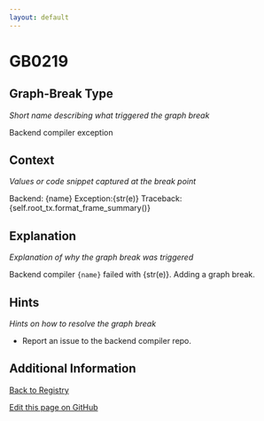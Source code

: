 ```yaml
---
layout: default
---
```

# GB0219

## Graph-Break Type
*Short name describing what triggered the graph break*

Backend compiler exception

## Context
*Values or code snippet captured at the break point*

Backend: {name}
Exception:{str(e)}
Traceback:
{self.root_tx.format_frame_summary()}

## Explanation
*Explanation of why the graph break was triggered*

Backend compiler `{name}` failed with {str(e)}. Adding a graph break.

## Hints
*Hints on how to resolve the graph break*

- Report an issue to the backend compiler repo.


## Additional Information

<!-- ADDITIONAL INFORMATION START - Add custom information below this line -->

<!-- ADDITIONAL INFORMATION END -->

[Back to Registry](../index.html)

[Edit this page on GitHub](https://github.com/pytorch-labs/compile-graph-break-site/edit/main/docs/gb/gb0219.md)
